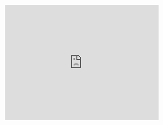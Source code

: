 <embed src="https://docs.google.com/viewer?url=https://github.com/nathanheidacker/physarum-polycephalum/raw/main/paper.pdf" width="500" height="375">
